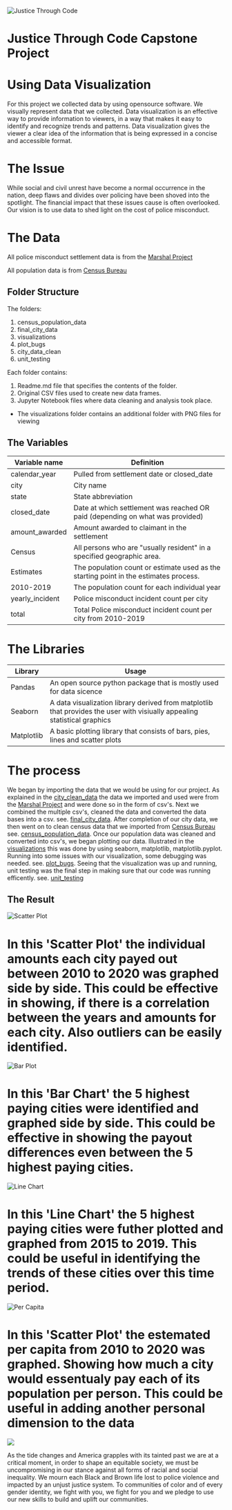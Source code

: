 ![Justice Through Code](https://github.com/shethinksnyc/JTC_WOW_CAPSTONE/blob/main/readme_img/jtc.jpg?raw=true)

# Justice Through Code Capstone Project

# Using Data Visualization 

For this project we collected data by using opensource software. We visually represent data that we collected. Data visualization is an effective way to provide information to viewers, in a way that makes it easy to identify and recognize trends and patterns. Data visualization gives the viewer a clear idea of the information that is being expressed in a concise and accessible format.

# The Issue 
While social and civil unrest have become a normal occurrence in the nation, deep flaws and divides over policing have been shoved into the spotlight. The financial impact that these issues cause is often overlooked. Our vision is to use data to shed light on the cost of police misconduct. 

# The Data

All police misconduct settlement data is from the [Marshal Project](https://github.com/themarshallproject/police-settlements) 

All population data is from [Census Bureau](https://www.census.gov/)

## Folder Structure
The folders:
1. census_population_data
2. final_city_data
3. visualizations
4. plot_bugs
5. city_data_clean
6. unit_testing

Each folder contains:
1. Readme.md file that specifies the contents of the folder.
2. Original CSV files used to create new data frames.
3. Jupyter Notebook files where data cleaning and analysis took place.
* The visualizations folder contains an additional folder with PNG files for viewing

## The Variables
Variable name | Definition
--------------| -----------------
calendar_year | Pulled from settlement date or closed_date
city | City name
state | State abbreviation
closed_date | Date at which settlement was reached OR paid (depending on what was provided)
amount_awarded | Amount awarded to claimant in the settlement
Census | All persons who are "usually resident" in a specified geographic area.
Estimates    | The population count or estimate used as the starting point in the estimates process.
2010-2019 | The population count for each individual year
yearly_incident | Police misconduct incident count per city 
total  | Total Police misconduct incident count per city from 2010-2019

# The Libraries
Library    | Usage 
---------|----------------------------------
Pandas  | An open source python package that is mostly used for data sicence
Seaborn | A data visualization library derived from matplotlib that provides the user with visiually appealing statistical graphics 
Matplotlib | A basic plotting library that consists of bars, pies, lines and scatter plots 

# The process 
We began by importing the data that we would be using for our project. As explained in the [city_clean_data](https://github.com/shethinksnyc/JTC_WOW_CAPSTONE/tree/main/clean_city_data) the data we imported and used were from the [Marshal Project](https://github.com/themarshallproject/police-settlements) and were done so in the form of csv's. Next we combined the multiple csv's, cleaned the data and converted the data bases into a csv. see. [final_city_data](https://github.com/shethinksnyc/JTC_WOW_CAPSTONE/tree/main/final_city_data). After completion of our city data, we then went on to clean census data that we imported from [Census Bureau](https://www.census.gov/) see. [census_population_data](https://github.com/shethinksnyc/JTC_WOW_CAPSTONE/tree/main/census_population_data). Once our population data was cleaned and converted into csv's, we began plotting our data. Illustrated in the [visualizations](https://github.com/shethinksnyc/JTC_WOW_CAPSTONE/tree/main/visualizations) this was done by using seaborn, matplotlib, matplotlib.pyplot. Running into some issues with our visualization, some debugging was needed. see. [plot_bugs](https://github.com/shethinksnyc/JTC_WOW_CAPSTONE/tree/main/plot_bugs). Seeing that the visualization was up and running, unit testing was the final step in making sure that our code was running efficently. see. [unit_testing](https://github.com/shethinksnyc/JTC_WOW_CAPSTONE/tree/main/unit_testing)


## The Result

![Scatter Plot](https://github.com/shethinksnyc/JTC_WOW_CAPSTONE/blob/main/visualizations/PNG%20images/scatter_plot.png?raw=true)
# In this 'Scatter Plot' the individual amounts each city payed out between 2010 to 2020 was graphed side by side. This could be effective in showing, if there is a correlation between the years and amounts for each city. Also outliers can be easily identified. 

![Bar Plot](https://github.com/shethinksnyc/JTC_WOW_CAPSTONE/blob/main/visualizations/PNG%20images/top_5_bar.png?raw=true)
# In this 'Bar Chart' the 5 highest paying cities were identified and graphed side by side. This could be effective in showing the payout differences even between the 5 highest paying cities.
![Line Chart](https://github.com/shethinksnyc/JTC_WOW_CAPSTONE/blob/main/visualizations/PNG%20images/top_5_line.png?raw=true)
# In this 'Line Chart' the 5 highest paying cities were futher plotted and graphed from 2015 to 2019. This could be useful in identifying the trends of these cities over this time period. 
![Per Capita](https://github.com/shethinksnyc/JTC_WOW_CAPSTONE/blob/main/visualizations/PNG%20images/per_capita.png?raw=true)
# In this 'Scatter Plot' the estemated per capita from 2010 to 2020 was graphed. Showing how much a city would essentualy pay each of its population per person. This could be useful in adding another personal dimension to the data



![](https://github.com/shethinksnyc/JTC_WOW_CAPSTONE/blob/main/readme_img/statement-of-solidarity.jpg?raw=true)

As the tide changes and America grapples with its tainted past we are at a critical moment, in order to shape an equitable society, we must be uncompromising in our stance against all forms of racial and social inequality. We mourn each Black and Brown life lost to police violence and impacted by an unjust justice system. To communities of color and of every gender identity, we fight with you, we fight for you and we pledge to use our new skills to build and uplift our communities. 